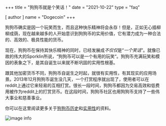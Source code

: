 +++
title = "狗狗币就是个笑话！"
date = "2021-10-22"
type = "faq"

[ author ]
  name = "Dogecoin"
+++

狗狗币确实是因一个玩笑而生，而且这种快乐精神将会永存！但是，正如无心插柳柳成荫，现在越来越多的人开始意识到狗狗币的实用价值，它有潜力成为一种合法的、高效的、极具性能的货币。

现在，狗狗币在保持其快乐精神的同时，已经发展成*不仅仅*是“*一个笑话*”。就像已故的伟大的Sporklin所说，“狗狗币可以是一个有用的玩笑“。狗狗币充满玩笑和模因的表象之下，是其自诞生以来就不断巩固的实用性根基。

跟其他加密货币不同，狗狗币自诞生之时起，就很有实用性，有其现实的应用场景。2013年12月狗狗币诞生没几天，一个打赏程序就出现了，使用者可以在reddit上通过它来轻易的互相打赏。很长一段时间，狗狗币都因为交易高效和低费用被作为reddit上的打赏货币。在这段时间，狗狗币社区也用狗狗币支持了一些伟大事业和慈善事业。

你可以在这里阅读更多关于[狗狗币历史](/zh-cn/dogepedia/articles/history-of-dogecoin/)和[实用性](/zh-cn/dogepedia/faq/dogecoin-has-no-utility/)的资料。

![image info](/assets/images/dogepedia/9.png)
